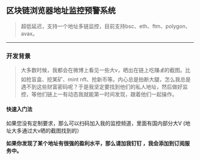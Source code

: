 ## 区块链浏览器地址监控预警系统
> 超低延迟，支持一个地址多链监控，目前支持bsc、eth、ftm、polygon、avax。

---
### 开发背景
>大多数时候，我都会在微博上看见一些大v，晒出在链上吃赚💰的截图。比如抢盲盒、挖某矿、mint nft、抢新币等。内心总是拍断大腿，怎么我总是遇不到这些财富密码呢？于是我坚定要找到他们的私人地址，然后做好监控，等他们链上一有动态我就能第一时间发现，跟着他们一起操作。

#### 快速入门法
如果您没有定制要求，那么可以扫码加入我的监控频道，里面有国内部分大V (地址大多通过大v晒的截图找到的）

**如果你发现了某个地址有很强的盈利水平，那么请加我钉钉 ，我会添加到订阅服务中。**

